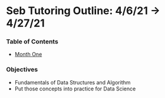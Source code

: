 # Seb Tutoring Outline: 4/6/21 -> 4/27/21
### Table of Contents
  - [Month One](https://github.com/michaelslec/seb-lessons/tree/main/MonthOne)

### Objectives
  - Fundamentals of Data Structures and Algorithm
  - Put those concepts into practice for Data Science
